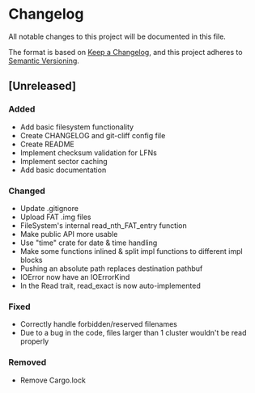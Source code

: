 # Changelog

All notable changes to this project will be documented in this file.

The format is based on [Keep a Changelog](https://keepachangelog.com/en/1.0.0/),
and this project adheres to [Semantic Versioning](https://semver.org/spec/v2.0.0.html).

## [Unreleased]

### Added

- Add basic filesystem functionality
- Create CHANGELOG and git-cliff config file
- Create README
- Implement checksum validation for LFNs
- Implement sector caching
- Add basic documentation

### Changed

- Update .gitignore
- Upload FAT .img files
- FileSystem's internal read_nth_FAT_entry function
- Make public API more usable
- Use "time" crate for date & time handling
- Make some functions inlined & split impl functions to different impl blocks
- Pushing an absolute path replaces destination pathbuf
- IOError now have an IOErrorKind
- In the Read trait, read_exact is now auto-implemented

### Fixed

- Correctly handle forbidden/reserved filenames
- Due to a bug in the code, files larger than 1 cluster wouldn't be read properly

### Removed

- Remove Cargo.lock

<!-- generated by git-cliff -->
